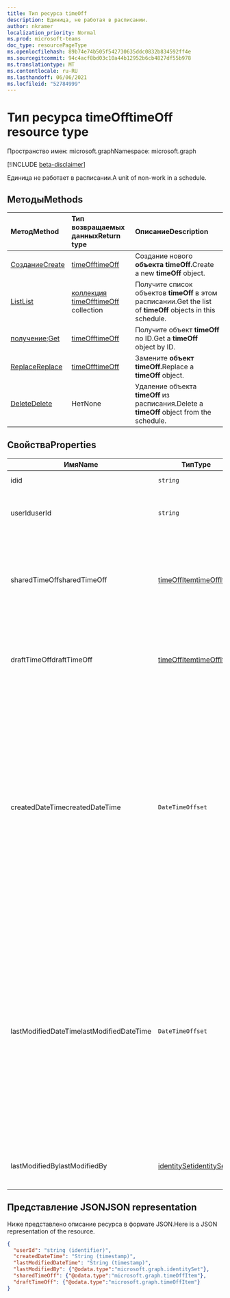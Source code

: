 ```yaml
---
title: Тип ресурса timeOff
description: Единица, не работая в расписании.
author: nkramer
localization_priority: Normal
ms.prod: microsoft-teams
doc_type: resourcePageType
ms.openlocfilehash: 89b74e74b505f542730635ddc0832b834592ff4e
ms.sourcegitcommit: 94c4acf8bd03c10a44b12952b6cb4827df55b978
ms.translationtype: MT
ms.contentlocale: ru-RU
ms.lasthandoff: 06/06/2021
ms.locfileid: "52784999"
---
```

# <a name="timeoff-resource-type"></a><span data-ttu-id="a881c-103">Тип ресурса timeOff</span><span class="sxs-lookup"><span data-stu-id="a881c-103">timeOff resource type</span></span>

<span data-ttu-id="a881c-104">Пространство имен: microsoft.graph</span><span class="sxs-lookup"><span data-stu-id="a881c-104">Namespace: microsoft.graph</span></span>

[!INCLUDE [beta-disclaimer](../../includes/beta-disclaimer.md)]

<span data-ttu-id="a881c-105">Единица не работает в расписании.</span><span class="sxs-lookup"><span data-stu-id="a881c-105">A unit of non-work in a schedule.</span></span>

## <a name="methods"></a><span data-ttu-id="a881c-106">Методы</span><span class="sxs-lookup"><span data-stu-id="a881c-106">Methods</span></span>

| <span data-ttu-id="a881c-107">Метод</span><span class="sxs-lookup"><span data-stu-id="a881c-107">Method</span></span>       | <span data-ttu-id="a881c-108">Тип возвращаемых данных</span><span class="sxs-lookup"><span data-stu-id="a881c-108">Return type</span></span>  |<span data-ttu-id="a881c-109">Описание</span><span class="sxs-lookup"><span data-stu-id="a881c-109">Description</span></span>|
|:---------------|:--------|:----------|
|[<span data-ttu-id="a881c-110">Создание</span><span class="sxs-lookup"><span data-stu-id="a881c-110">Create</span></span>](../api/schedule-post-timesoff.md) | [<span data-ttu-id="a881c-111">timeOff</span><span class="sxs-lookup"><span data-stu-id="a881c-111">timeOff</span></span>](timeoff.md) | <span data-ttu-id="a881c-112">Создание нового **объекта timeOff.**</span><span class="sxs-lookup"><span data-stu-id="a881c-112">Create a new **timeOff** object.</span></span>|
|[<span data-ttu-id="a881c-113">List</span><span class="sxs-lookup"><span data-stu-id="a881c-113">List</span></span>](../api/schedule-list-timesoff.md) | <span data-ttu-id="a881c-114">[коллекция timeOff](timeoff.md)</span><span class="sxs-lookup"><span data-stu-id="a881c-114">[timeOff](timeoff.md) collection</span></span> | <span data-ttu-id="a881c-115">Получите список объектов **timeOff** в этом расписании.</span><span class="sxs-lookup"><span data-stu-id="a881c-115">Get the list of **timeOff** objects in this schedule.</span></span>|
|<span data-ttu-id="a881c-116">[получение](../api/timeoff-get.md);</span><span class="sxs-lookup"><span data-stu-id="a881c-116">[Get](../api/timeoff-get.md)</span></span> | [<span data-ttu-id="a881c-117">timeOff</span><span class="sxs-lookup"><span data-stu-id="a881c-117">timeOff</span></span>](timeoff.md) | <span data-ttu-id="a881c-118">Получите объект **timeOff** по ID.</span><span class="sxs-lookup"><span data-stu-id="a881c-118">Get a **timeOff** object by ID.</span></span>|
|[<span data-ttu-id="a881c-119">Replace</span><span class="sxs-lookup"><span data-stu-id="a881c-119">Replace</span></span>](../api/timeoff-put.md) | [<span data-ttu-id="a881c-120">timeOff</span><span class="sxs-lookup"><span data-stu-id="a881c-120">timeOff</span></span>](timeoff.md) | <span data-ttu-id="a881c-121">Замените **объект timeOff.**</span><span class="sxs-lookup"><span data-stu-id="a881c-121">Replace a **timeOff** object.</span></span>|
|[<span data-ttu-id="a881c-122">Delete</span><span class="sxs-lookup"><span data-stu-id="a881c-122">Delete</span></span>](../api/timeoff-delete.md) | <span data-ttu-id="a881c-123">Нет</span><span class="sxs-lookup"><span data-stu-id="a881c-123">None</span></span> | <span data-ttu-id="a881c-124">Удаление объекта **timeOff** из расписания.</span><span class="sxs-lookup"><span data-stu-id="a881c-124">Delete a **timeOff** object from the schedule.</span></span>|

## <a name="properties"></a><span data-ttu-id="a881c-125">Свойства</span><span class="sxs-lookup"><span data-stu-id="a881c-125">Properties</span></span>
|<span data-ttu-id="a881c-126">Имя</span><span class="sxs-lookup"><span data-stu-id="a881c-126">Name</span></span>          |<span data-ttu-id="a881c-127">Тип</span><span class="sxs-lookup"><span data-stu-id="a881c-127">Type</span></span>           |<span data-ttu-id="a881c-128">Описание</span><span class="sxs-lookup"><span data-stu-id="a881c-128">Description</span></span>                                                                                                                                      |
|--------------|---------------|-------------------------------------------------------------------------------------------------------------------------------------------------|
| <span data-ttu-id="a881c-129">id</span><span class="sxs-lookup"><span data-stu-id="a881c-129">id</span></span>            |`string`      |<span data-ttu-id="a881c-130">ID **timeOff**.</span><span class="sxs-lookup"><span data-stu-id="a881c-130">ID of the **timeOff**.</span></span>|
| <span data-ttu-id="a881c-131">userId</span><span class="sxs-lookup"><span data-stu-id="a881c-131">userId</span></span>            |`string`      |<span data-ttu-id="a881c-132">ID пользователя, назначенного **timeOff**.</span><span class="sxs-lookup"><span data-stu-id="a881c-132">ID of the user assigned to the **timeOff**.</span></span> <span data-ttu-id="a881c-133">Обязательный.</span><span class="sxs-lookup"><span data-stu-id="a881c-133">Required.</span></span>|
| <span data-ttu-id="a881c-134">sharedTimeOff</span><span class="sxs-lookup"><span data-stu-id="a881c-134">sharedTimeOff</span></span>     | [<span data-ttu-id="a881c-135">timeOffItem</span><span class="sxs-lookup"><span data-stu-id="a881c-135">timeOffItem</span></span>](timeoffitem.md)  |<span data-ttu-id="a881c-136">Общая версия этого **timeOff,** которая просматривается как сотрудниками, так и руководителями.</span><span class="sxs-lookup"><span data-stu-id="a881c-136">The shared version of this **timeOff** that is viewable by both employees and managers.</span></span> <span data-ttu-id="a881c-137">Обязательный.</span><span class="sxs-lookup"><span data-stu-id="a881c-137">Required.</span></span>|
| <span data-ttu-id="a881c-138">draftTimeOff</span><span class="sxs-lookup"><span data-stu-id="a881c-138">draftTimeOff</span></span>      | [<span data-ttu-id="a881c-139">timeOffItem</span><span class="sxs-lookup"><span data-stu-id="a881c-139">timeOffItem</span></span>](timeoffitem.md)        |<span data-ttu-id="a881c-140">Черновик версии этого **timeOff,** который просматривается руководителями.</span><span class="sxs-lookup"><span data-stu-id="a881c-140">The draft version of this **timeOff** that is viewable by managers.</span></span> <span data-ttu-id="a881c-141">Обязательный.</span><span class="sxs-lookup"><span data-stu-id="a881c-141">Required.</span></span>|
| <span data-ttu-id="a881c-142">createdDateTime</span><span class="sxs-lookup"><span data-stu-id="a881c-142">createdDateTime</span></span>       |`DateTimeOffset`        |<span data-ttu-id="a881c-143">Отметка времени, на которой впервые был создан **этот timeOff.**</span><span class="sxs-lookup"><span data-stu-id="a881c-143">The time stamp at which this **timeOff** was first created.</span></span> <span data-ttu-id="a881c-144">Тип Timestamp представляет сведения о времени и дате с использованием формата ISO 8601 (всегда применяется формат UTC).</span><span class="sxs-lookup"><span data-stu-id="a881c-144">The Timestamp type represents date and time information using ISO 8601 format and is always in UTC time.</span></span> <span data-ttu-id="a881c-145">Например, значение полуночи 1 января 2014 г. в формате UTC: `2014-01-01T00:00:00Z`.</span><span class="sxs-lookup"><span data-stu-id="a881c-145">For example, midnight UTC on Jan 1, 2014 is `2014-01-01T00:00:00Z`.</span></span> |
| <span data-ttu-id="a881c-146">lastModifiedDateTime</span><span class="sxs-lookup"><span data-stu-id="a881c-146">lastModifiedDateTime</span></span>      |`DateTimeOffset`        |<span data-ttu-id="a881c-147">Отпечаток времени, на котором в этот **раз был** обновлен последний раз.</span><span class="sxs-lookup"><span data-stu-id="a881c-147">The time stamp at which this **timeOff** was last updated.</span></span> <span data-ttu-id="a881c-148">Тип Timestamp представляет сведения о времени и дате с использованием формата ISO 8601 (всегда применяется формат UTC).</span><span class="sxs-lookup"><span data-stu-id="a881c-148">The Timestamp type represents date and time information using ISO 8601 format and is always in UTC time.</span></span> <span data-ttu-id="a881c-149">Например, значение полуночи 1 января 2014 г. в формате UTC: `2014-01-01T00:00:00Z`.</span><span class="sxs-lookup"><span data-stu-id="a881c-149">For example, midnight UTC on Jan 1, 2014 is `2014-01-01T00:00:00Z`.</span></span> |
| <span data-ttu-id="a881c-150">lastModifiedBy</span><span class="sxs-lookup"><span data-stu-id="a881c-150">lastModifiedBy</span></span>        | [<span data-ttu-id="a881c-151">identitySet</span><span class="sxs-lookup"><span data-stu-id="a881c-151">identitySet</span></span>](identityset.md)        |<span data-ttu-id="a881c-152">Удостоверение, которое в последний раз обновлялось **в этот раз.**</span><span class="sxs-lookup"><span data-stu-id="a881c-152">The identity that last updated this **timeOff**.</span></span> |

## <a name="json-representation"></a><span data-ttu-id="a881c-153">Представление JSON</span><span class="sxs-lookup"><span data-stu-id="a881c-153">JSON representation</span></span>

<span data-ttu-id="a881c-154">Ниже представлено описание ресурса в формате JSON.</span><span class="sxs-lookup"><span data-stu-id="a881c-154">Here is a JSON representation of the resource.</span></span>

<!-- {
  "blockType": "resource",
  "keyProperty": "id",
  "@odata.type": "microsoft.graph.timeOff",
   "baseType":"microsoft.graph.changeTrackedEntity"
}-->

```json
{
  "userId": "string (identifier)",
  "createdDateTime": "String (timestamp)",
  "lastModifiedDateTime": "String (timestamp)",
  "lastModifiedBy": {"@odata.type":"microsoft.graph.identitySet"},
  "sharedTimeOff": {"@odata.type":"microsoft.graph.timeOffItem"},
  "draftTimeOff": {"@odata.type":"microsoft.graph.timeOffItem"}
}
```


<!-- uuid: 8fcb5dbc-d5aa-4681-8e31-b001d5168d79
2015-10-25 14:57:30 UTC -->
<!--
{
  "type": "#page.annotation",
  "description": "timeOff resource",
  "keywords": "",
  "section": "documentation",
  "tocPath": "",
  "suppressions": []
}
-->


